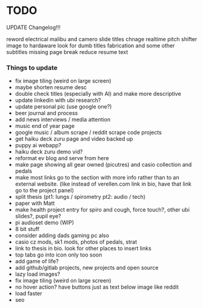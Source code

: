 # TODO

UPDATE Changelog!!!

reword electrical malibu and camero slide titles
chnage realtime pitch shifter image to hardaware
look for dumb titles
fabrication and some other subtitles missing page break
reduce resume text


### Things to update
* fix image tiling (weird on large screen)
* maybe shorten resume desc
* double check titles (especially with AI) and make more descriptive
* update linkedin with ubi research?
* update personal pic (use google one?)
* beer journal and process
* add news interviews / media attention
* music end of year page
* google music / album scrape / reddit scrape code projects
* get haiku deck zuru page and video backed up
* puppy ai webapp?
* haiku deck zuru demo vid?
* reformat ev blog and serve from here
* make page showing all gear owned (picutres) and casio collection and pedals
* make most links go to the section with more info rather than to an external website. (like instead of verellen.com link in bio, have that link go to the project panel)
* split thesis (pt1: lungs / spirometry pt2: audio / tech) 
* paper with Matt
* make health project entry for spiro and cough, force touch?, other ubi slides?, pupil eye?
* pi audioset demo (WIP)
* 8 bit stuff
* consider adding dads gaming pc also 
* casio cz mods, sk1 mods, photos of pedals, strat
* link to thesis in bio. look for other places to insert links
* top tabs go into icon only too soon
* add game of life?
* add github/gitlab projects, new projects and open source
* lazy load images?
* fix image tiling (weird on large screen)
* no hover action? have buttons just as text below image like reddit
* load faster
* seo
